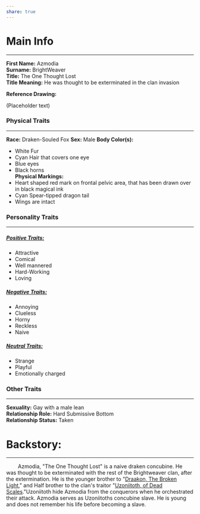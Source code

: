 ```yaml
---
share: true
---
```


# Main Info
---
**First Name:** Azmodia  
**Surname:** BrightWeaver  
**Title:** The One Thought Lost  
**Title Meaning:** He was thought to be exterminated in the clan invasion 

**Reference Drawing:**

(Placeholder text)
### **Physical Traits**
---
**Race:** Draken-Souled Fox
**Sex:** Male
**Body Color(s):**
- White Fur  
- Cyan Hair that covers one eye  
- Blue eyes  
- Black horns  
**Physical Markings:**
- Heart shaped red mark on frontal pelvic area, that has been drawn over in black magical ink
- Cyan Spear-tipped dragon tail
- Wings are intact

### **Personality Traits**
---
##### <u>Positive Traits:</u>
- Attractive
- Comical
- Well mannered
- Hard-Working
- Loving
##### <u>Negative Traits:</u>
- Annoying
- Clueless
- Horny
- Reckless
- Naive
##### <u>Neutral Traits:</u>
- Strange
- Playful
- Emotionally charged

### **Other Traits**
---
**Sexuality:** Gay with a male lean  
**Relationship Role:** Hard Submissive Bottom  
**Relationship Status:** Taken
# **Backstory:**
---
&nbsp;&nbsp;&nbsp;&nbsp;&nbsp;&nbsp;&nbsp; Azmodia, "The One Thought Lost" is a naive draken concubine. He was thought to be exterminated with the rest of the Brightweaver clan, after the extermination. He is the younger brother to "[Draakon, The Broken Light](./Draakon,%20The%20Broken%20Light.md)," and Half brother to the clan's traitor "[Uzoniitoth, of Dead Scales](../Uzoniitoth,%20of%20Dead%20Scales.md)."Uzoniitoth hide Azmodia from the conquerors when he orchestrated their attack. Azmodia serves as Uzoniitoths concubine slave. He is young and does not remember his life before becoming a slave.



